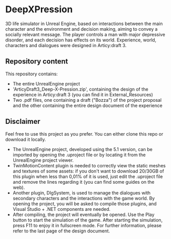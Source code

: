 # DeepXPression
3D life simulator in Unreal Engine, based on interactions between the main character and the environment and decision making, aiming to convey a socially relevant message. The player controls a man with major depressive disorder, and each decision has effects on its world. Experience, world, characters and dialogues were designed in Articy:draft 3.

## Repository content
This repository contains:
* The entire UnrealEngine project
* 'ArticyDraft3_Deep-X-Pression.zip', containing the design of the experience in Articy:draft 3 (you can find it in External_Resources)
* Two .pdf files, one containing a draft ("Bozza") of the project proposal and the other containing the entire design document of the experience

## Disclaimer
Feel free to use this project as you prefer. You can either clone this repo or download it locally.
* The UnrealEngine project, developed using the 5.1 version, can be imported by opening the .uproject file or by locating it from the UnrealEngine project viewer.
* TwinMotionContent plugin is needed to correctly view the static meshes and textures of some assets: if you don't want to download 20/30GB of this plugin when less than 0,01% of it is used, just edit the .uproject file and remove the lines regarding it (you can find some guides on the web).
* Another plugin, DlgSystem, is used to manage the dialogues with secondary characters and the interactions with the game world. By opening the project, you will be asked to compile those plugins, and Visual Studio + .NET components are needed.
* After compiling, the project will eventually be opened. Use the Play button to start the simulation of the game. After starting the simulation, press F11 to enjoy it in fullscreen mode.
For further information, please refer to the last page of the design document.
